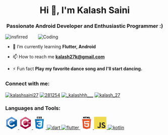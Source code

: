 <h1 align="center">Hi 👋, I'm Kalash Saini</h1>
<h3 align="center">Passionate Android Developer and Enthusiastic Programmer :)</h3>

<img align="right" alt="Coding" width="400" src="https://github.com/TheDudeThatCode/TheDudeThatCode/blob/master/Assets/Developer.gif">

<p align="left"> <img src="https://komarev.com/ghpvc/?username=insfirred&label=Profile%20views&color=0e75b6&style=flat" alt="insfirred" /> </p>

- 🌱 I’m currently learning **Flutter, Android**

- 📫 How to reach me **kalash27k@gmail.com**

- ⚡ Fun fact **Play my favorite dance song and I'll start dancing.**

<h3 align="left">Connect with me:</h3>
<p align="left">
<a href="https://linkedin.com/in/kalashsaini27" target="blank"><img align="center" src="https://raw.githubusercontent.com/rahuldkjain/github-profile-readme-generator/master/src/images/icons/Social/linked-in-alt.svg" alt="kalashsaini27" height="30" width="40" /></a>
<a href="https://stackoverflow.com/users/281254" target="blank"><img align="center" src="https://raw.githubusercontent.com/rahuldkjain/github-profile-readme-generator/master/src/images/icons/Social/stack-overflow.svg" alt="281254" height="30" width="40" /></a>
<a href="https://instagram.com/_kalashhh___" target="blank"><img align="center" src="https://raw.githubusercontent.com/rahuldkjain/github-profile-readme-generator/master/src/images/icons/Social/instagram.svg" alt="_kalashhh___" height="30" width="40" /></a>
<a href="https://www.codechef.com/users/kalash_27" target="blank"><img align="center" src="https://cdn.jsdelivr.net/npm/simple-icons@3.1.0/icons/codechef.svg" alt="kalash_27" height="30" width="40" /></a>
</p>

<h3 align="left">Languages and Tools:</h3>
<p align="left"> <a href="https://www.cprogramming.com/" target="_blank" rel="noreferrer"> <img src="https://raw.githubusercontent.com/devicons/devicon/master/icons/c/c-original.svg" alt="c" width="40" height="40"/> </a> <a href="https://www.w3schools.com/cpp/" target="_blank" rel="noreferrer"> <img src="https://raw.githubusercontent.com/devicons/devicon/master/icons/cplusplus/cplusplus-original.svg" alt="cplusplus" width="40" height="40"/> </a> <a href="https://www.w3schools.com/css/" target="_blank" rel="noreferrer"> <img src="https://raw.githubusercontent.com/devicons/devicon/master/icons/css3/css3-original-wordmark.svg" alt="css3" width="40" height="40"/> </a> <a href="https://dart.dev" target="_blank" rel="noreferrer"> <img src="https://www.vectorlogo.zone/logos/dartlang/dartlang-icon.svg" alt="dart" width="40" height="40"/> </a> <a href="https://flutter.dev" target="_blank" rel="noreferrer"> <img src="https://www.vectorlogo.zone/logos/flutterio/flutterio-icon.svg" alt="flutter" width="40" height="40"/> </a> <a href="https://www.w3.org/html/" target="_blank" rel="noreferrer"> <img src="https://raw.githubusercontent.com/devicons/devicon/master/icons/html5/html5-original-wordmark.svg" alt="html5" width="40" height="40"/> </a> <a href="https://developer.mozilla.org/en-US/docs/Web/JavaScript" target="_blank" rel="noreferrer"> <img src="https://raw.githubusercontent.com/devicons/devicon/master/icons/javascript/javascript-original.svg" alt="javascript" width="40" height="40"/> </a> <a href="https://kotlinlang.org" target="_blank" rel="noreferrer"> <img src="https://www.vectorlogo.zone/logos/kotlinlang/kotlinlang-icon.svg" alt="kotlin" width="40" height="40"/> </a> </p>
